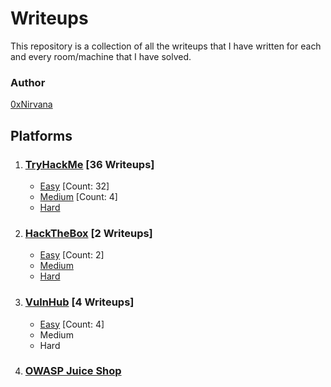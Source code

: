 # Writeups

This repository is a collection of all the writeups that I have written for each and every room/machine that I have solved.

### Author

[0xNirvana](https://tryhackme.com/p/0xNirvana)

## **Platforms**

1. ### [TryHackMe](./TryHackMe/THM_Index.md) [36 Writeups]

   * [Easy](./TryHackMe/THM_Index.md#Easy) [Count: 32]
   * [Medium](./TryHackMe/THM_Index.md#Medium) [Count: 4]
   * [Hard](./TryHackMe/Hard/hard.md)

2. ### [HackTheBox](./HackTheBox/HTB_Index.md) [2 Writeups]

   * [Easy](./HackTheBox/HTB_Index.md#Easy) [Count: 2]
   * [Medium](./HackTheBox/Medium/medium.md)
   * [Hard](./HackTheBox/Hard/hard.md)
   
3. ### [VulnHub](./VulnHub/VH_Index.md) [4 Writeups]

   * [Easy](./VulnHub/VH_Index.md#Easy) [Count: 4]
   * Medium
   * Hard

4. ### [OWASP Juice Shop](./OWASP_Juice_Shop/JS_Index.md)



